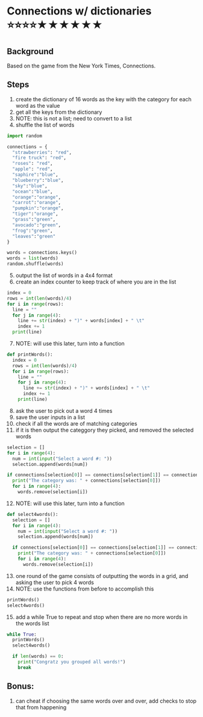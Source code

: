 # Connections w/ dictionaries <br> ⭐⭐⭐⭐★★★★★★

## Background

Based on the game from the New York Times, Connections.

## Steps

1. create the dictionary of 16 words as the key with the category for each word as the value
2. get all the keys from the dictionary
3. NOTE: this is not a list; need to convert to a list
4. shuffle the list of words

```python
import random

connections = {
  "strawberries": "red",
  "fire truck": "red",
  "roses": "red",
  "apple": "red",
  "saphire":"blue",
  "blueberry":"blue",
  "sky":"blue",
  "ocean":"blue",
  "orange":"orange",
  "carrot":"orange",
  "pumpkin":"orange",
  "tiger":"orange",
  "grass":"green",
  "avocado":"green",
  "frog":"green",
  "leaves":"green"
}

words = connections.keys()
words = list(words)
random.shuffle(words)
```

5. output the list of words in a 4x4 format
6. create an index counter to keep track of where you are in the list

```python
index = 0
rows = int(len(words)/4)
for i in range(rows):
  line = ""
  for j in range(4):
    line += str(index) + ")" + words[index] + " \t"
    index += 1
  print(line)
```

7. NOTE: will use this later, turn into a function

```python
def printWords():
  index = 0
  rows = int(len(words)/4)
  for i in range(rows):
    line = ""
    for j in range(4):
      line += str(index) + ")" + words[index] + " \t"
      index += 1
    print(line)
```

8. ask the user to pick out a word 4 times
9. save the user inputs in a list
10. check if all the words are of matching categories
11. if it is then output the categgory they picked, and removed the selected words

```python
selection = []
for i in range(4):
  num = int(input("Select a word #: "))
  selection.append(words[num])

if connections[selection[0]] == connections[selection[1]] == connections[selection[2]] == connections[selection[3]]:
  print("The category was: " + connections[selection[0]])
  for i in range(4):
    words.remove(selection[i])
```

12. NOTE: will use this later, turn into a function

```python
def select4words():
  selection = []
  for i in range(4):
    num = int(input("Select a word #: "))
    selection.append(words[num])

  if connections[selection[0]] == connections[selection[1]] == connections[selection[2]] == connections[selection[3]]:
    print("The category was: " + connections[selection[0]])
    for i in range(4):
      words.remove(selection[i])
```

13. one round of the game consists of outputting the words in a grid, and asking the user to pick 4 words
14. NOTE: use the functions from before to accomplish this

```python
printWords()
select4words()
```

15. add a while True to repeat and stop when there are no more words in the words list

```python
while True:
  printWords()
  select4words()

  if len(words) == 0:
    print("Congratz you grouped all words!")
    break
```

## Bonus:

1. can cheat if choosing the same words over and over, add checks to stop that from happening
